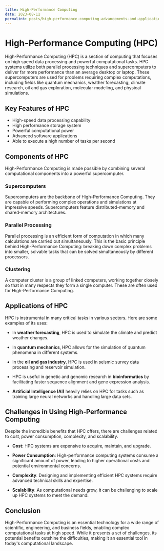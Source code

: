 ```yaml
---
title: High-Performance Computing
date: 2023-08-11
permalink: posts/high-performance-computing-advancements-and-applications
---
```


# High-Performance Computing (HPC)

High-Performance Computing (HPC) is a section of computing that focuses on high speed data processing and powerful computational tasks. HPC systems utilize both parallel processing techniques and supercomputers to deliver far more performance than an average desktop or laptop. These supercomputers are used for problems requiring complex computations, including fields like quantum mechanics, weather forecasting, climate research, oil and gas exploration, molecular modeling, and physical simulations.

## Key Features of HPC

- High-speed data processing capability
- High performance storage system
- Powerful computational power
- Advanced software applications
- Able to execute a high number of tasks per second

## Components of HPC

High-Performance Computing is made possible by combining several computational components into a powerful supercomputer.

### Supercomputers

Supercomputers are the backbone of High-Performance Computing. They are capable of performing complex operations and simulations at impressive speeds. Supercomputers feature distributed-memory and shared-memory architectures.

### Parallel Processing

Parallel processing is an efficient form of computation in which many calculations are carried out simultaneously. This is the basic principle behind High-Performance Computing: breaking down complex problems into smaller, solvable tasks that can be solved simultaneously by different processors.

### Clustering

A computer cluster is a group of linked computers, working together closely so that in many respects they form a single computer. These are often used for High-Performance Computing.

## Applications of HPC

HPC is instrumental in many critical tasks in various sectors. Here are some examples of its uses:

- In **weather forecasting**, HPC is used to simulate the climate and predict weather changes.

- In **quantum mechanics**, HPC allows for the simulation of quantum phenomena in different systems.

- In the **oil and gas industry**, HPC is used in seismic survey data processing and reservoir simulation.

- HPC is useful in genetic and genomic research in **bioinformatics** by facilitating faster sequence alignment and gene expression analysis.

- **Artificial Intelligence (AI)** heavily relies on HPC for tasks such as training large neural networks and handling large data sets.

## Challenges in Using High-Performance Computing

Despite the incredible benefits that HPC offers, there are challenges related to cost, power consumption, complexity, and scalability.

- **Cost**: HPC systems are expensive to acquire, maintain, and upgrade.

- **Power Consumption**: High-performance computing systems consume a significant amount of power, leading to higher operational costs and potential environmental concerns.

- **Complexity**: Designing and implementing efficient HPC systems require advanced technical skills and expertise.

- **Scalability**: As computational needs grow, it can be challenging to scale up HPC systems to meet the demand.

## Conclusion

High-Performance Computing is an essential technology for a wide range of scientific, engineering, and business fields, enabling complex computational tasks at high speed. While it presents a set of challenges, its potential benefits outshine the difficulties, making it an essential tool in today's computational landscape.
